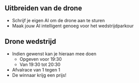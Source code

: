 ## Uitbreiden van de drone

- Schrijf je eigen AI om de drone aan te sturen
- Maak jouw AI intelligent genoeg voor het wedstrijdparkour


## Drone wedstrijd

- Indien gewenst kan je hieraan mee doen
  - Opgeven voor 19:30
  - Van 19:30 tot 20:30
- Afvalrace van 1 tegen 1
- De winnaar krijg een prijs!

